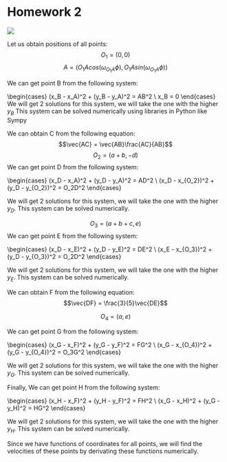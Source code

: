 #    Homework 2

![](https://i.imgur.com/TazlsO5.png)

Let us obtain positions of all points:
$$O_1 = (0,0)$$
$$A = (O_1Acos(\omega_{O_1A}\phi),O_1Asin(\omega_{O_1A}\phi))$$

We can get point B from the following system:


\begin{cases}
(x_B - x_A)^2 + (y_B - y_A)^2 = AB^2
\\
x_B = 0
\end{cases}
We will get 2 solutions for this system, we will take the one with the higher $y_B$
This system can be solved numerically using libraries in Python like Sympy

We can obtain C from the following equation:
$$\vec{AC} = \vec{AB}\frac{AC}{AB}$$
$$O_2 = (a+b,-d)$$
We can get point D from the following system:


\begin{cases}
(x_D - x_A)^2 + (y_D - y_A)^2 = AD^2
\\
(x_D - x_{O_2})^2 + (y_D - y_{O_2})^2 = O_2D^2
\end{cases}

We will get 2 solutions for this system, we will take the one with the higher $y_D$.
This system can be solved numerically.

$$O_3 = (a+b+c,e)$$
We can get point E from the following system:


\begin{cases}
(x_D - x_E)^2 + (y_D - y_E)^2 = DE^2
\\
(x_E - x_{O_3})^2 + (y_D - y_{O_3})^2 = O_2D^2
\end{cases}

We will get 2 solutions for this system, we will take the one with the higher $y_E$.
This system can be solved numerically.

We can obtain F from the following equation:
$$\vec{DF} = \frac{3}{5}\vec{DE}$$

$$O_4 = (a,e)$$

We can get point G from the following system:


\begin{cases}
(x_G - x_F)^2 + (y_G - y_F)^2 = FG^2
\\
(x_G - x_{O_4})^2 + (y_G - y_{O_4})^2 = O_3G^2
\end{cases}

We will get 2 solutions for this system, we will take the one with the higher $y_G$.
This system can be solved numerically.

Finally,
We can get point H from the following system:


\begin{cases}
(x_H - x_F)^2 + (y_H - y_F)^2 = FH^2
\\
(x_G - x_H)^2 + (y_G - y_H)^2 = HG^2
\end{cases}

We will get 2 solutions for this system, we will take the one with the higher $y_H$.
This system can be solved numerically.

Since we have functions of coordinates for all points, we will find the velocities of these points by derivating these functions numerically.


